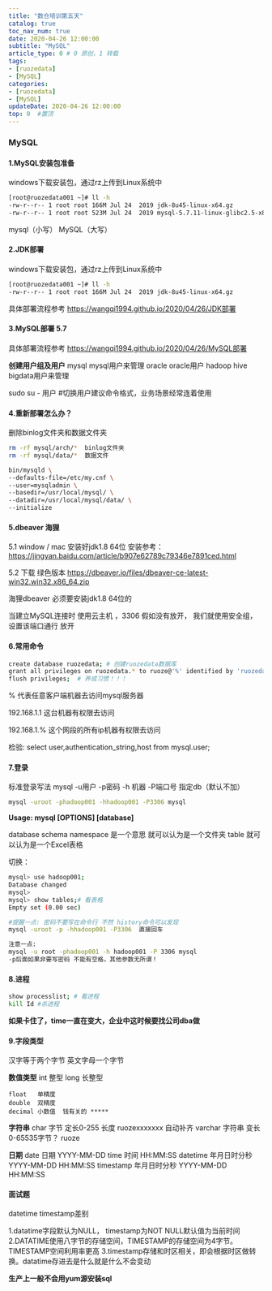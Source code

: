 ```yaml
---
title: "数仓培训第五天"
catalog: true
toc_nav_num: true
date: 2020-04-26 12:00:00
subtitle: "MySQL"
article_type: 0 # 0 原创，1 转载
tags:
- [ruozedata]
- [MySQL]
categories:
- [ruozedata]
- [MySQL]
updateDate: 2020-04-26 12:00:00
top: 0  #置顶
---
```


### MySQL
#### 1.MySQL安装包准备
windows下载安装包，通过rz上传到Linux系统中
```bash
[root@ruozedata001 ~]# ll -h
-rw-r--r-- 1 root root 166M Jul 24  2019 jdk-8u45-linux-x64.gz
-rw-r--r-- 1 root root 523M Jul 24  2019 mysql-5.7.11-linux-glibc2.5-x86_64.tar.gz
```
mysql（小写） MySQL（大写）

#### 2.JDK部署
windows下载安装包，通过rz上传到Linux系统中
```bash
[root@ruozedata001 ~]# ll -h
-rw-r--r-- 1 root root 166M Jul 24  2019 jdk-8u45-linux-x64.gz
```
具体部署流程参考
https://wangqi1994.github.io/2020/04/26/JDK部署

#### 3.MySQL部署 5.7
具体部署流程参考
https://wangqi1994.github.io/2020/04/26/MySQL部署

**创建用户组及用户**
mysql  mysql用户来管理
oracle oracle用户
hadoop hive   bigdata用户来管理

sudo su - 用户 #切换用户建议命令格式，业务场景经常连着使用

#### 4.重新部署怎么办？
删除binlog文件夹和数据文件夹
```bash
rm -rf mysql/arch/*  binlog文件夹
rm -rf mysql/data/*  数据文件

bin/mysqld \
--defaults-file=/etc/my.cnf \
--user=mysqladmin \
--basedir=/usr/local/mysql/ \
--datadir=/usr/local/mysql/data/ \
--initialize
```
#### 5.dbeaver 海狸
5.1 window / mac 安装好jdk1.8 64位
安装参考：
https://jingyan.baidu.com/article/b907e62789c79346e7891ced.html

5.2 下载 绿色版本
https://dbeaver.io/files/dbeaver-ce-latest-win32.win32.x86_64.zip

海狸dbeaver 必须要安装jdk1.8 64位的 

当建立MySQL连接时 使用云主机 ，3306 假如没有放开，
我们就使用安全组，设置该端口通行 放开


#### 6.常用命令
```bash
create database ruozedata; # 创建ruozedata数据库
grant all privileges on ruozedata.* to ruoze@'%' identified by 'ruozedata';
flush privileges;  # 养成习惯！！！
```

% 代表任意客户端机器去访问mysql服务器

192.168.1.1  这台机器有权限去访问

192.168.1.%  这个网段的所有ip机器有权限去访问


检验:
select user,authentication_string,host from mysql.user;


#### 7.登录
标准登录写法
mysql -u用户 -p密码 -h 机器 -P端口号 指定db（默认不加）
```bash
mysql -uroot -phadoop001 -hhadoop001 -P3306 mysql
```
**Usage: mysql [OPTIONS] [database]**

database schema namespace 是一个意思  就可以认为是一个文件夹
table    就可以认为是一个Excel表格  

切换：
```bash
mysql> use hadoop001;
Database changed
mysql> 
mysql> show tables;# 看表格
Empty set (0.00 sec)

#提醒一点: 密码不要写在命令行 不然 history命令可以发现
mysql -uroot -p -hhadoop001 -P3306  直接回车

注意一点:
mysql -u root -phadoop001 -h hadoop001 -P 3306 mysql
-p后面如果非要写密码 不能有空格，其他参数无所谓！
```
#### 8.进程
```bash
show processlist; # 看进程
kill Id #杀进程
```
**如果卡住了，time一直在变大，企业中这时候要找公司dba做**

#### 9.字段类型
汉字等于两个字节
英文字母一个字节

**数值类型**
	int  整型
	long 长整型

	float   单精度
	double  双精度   
	decimal 小数值  钱有关的 *****

**字符串**
	char 字节        定长0-255 长度    ruozexxxxxxx 自动补齐
	varchar 字符串   变长0-65535字节？ ruoze

**日期**
	date 日期 YYYY-MM-DD
	time 时间 HH:MM:SS
	datetime  年月日时分秒 YYYY-MM-DD HH:MM:SS
	timestamp 年月日时分秒 YYYY-MM-DD HH:MM:SS


#### 面试题

datetime timestamp差别

1.datatime字段默认为NULL， timestamp为NOT NULL默认值为当前时间
2.DATATIME使用八字节的存储空间，TIMESTAMP的存储空间为4字节。TIMESTAMP空间利用率更高
3.timestamp存储和时区相关，即会根据时区做转换。datatime存进去是什么就是什么不会变动

**生产上一般不会用yum源安装sql**